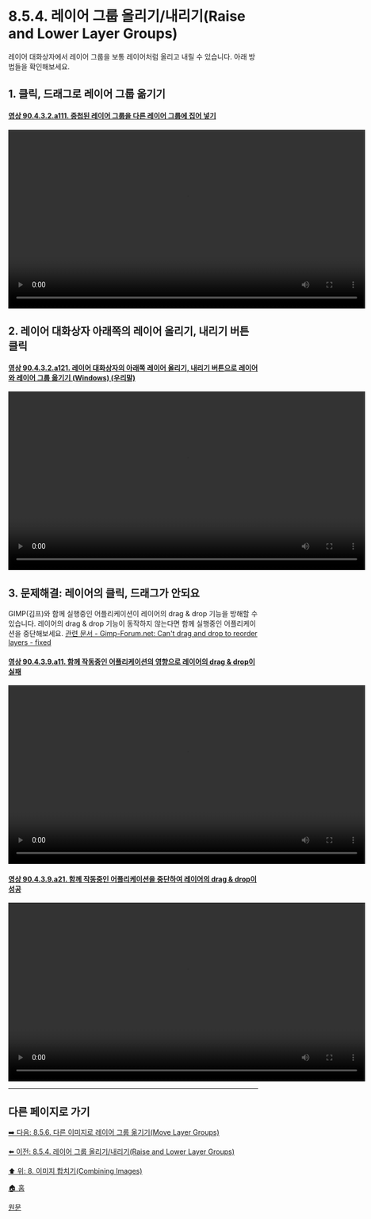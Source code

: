 # 8.5.4. 레이어 그룹 올리기/내리기(Raise and Lower Layer Groups)
레이어 대화상자에서 레이어 그룹을 보통 레이어처럼 올리고 내릴 수 있습니다. 아래 방법들을 확인해보세요.

## 1. 클릭, 드래그로 레이어 그룹 옮기기
#### [영상 90.4.3.2.a111. 중첩된 레이어 그룹을 다른 레이어 그룹에 집어 넣기](https://wonder13662.github.io/gimp/2.10.36_ko/90-04-03-layersx-02-layer_group.html#%EC%98%81%EC%83%81-90432a111-%EC%A4%91%EC%B2%A9%EB%90%9C-%EB%A0%88%EC%9D%B4%EC%96%B4-%EA%B7%B8%EB%A3%B9%EC%9D%84-%EB%8B%A4%EB%A5%B8-%EB%A0%88%EC%9D%B4%EC%96%B4-%EA%B7%B8%EB%A3%B9%EC%97%90-%EC%A7%91%EC%96%B4-%EB%84%A3%EA%B8%B0)
<video controls="controls" width="720" src="https://github.com/wonder13662/gimp/assets/15767104/421b5d6b-a79d-4003-b2f1-4edee45731ba"></video>

## 2. 레이어 대화상자 아래쪽의 레이어 올리기, 내리기 버튼 클릭
#### [영상 90.4.3.2.a121. 레이어 대화상자의 아래쪽 레이어 올리기, 내리기 버튼으로 레이어와 레이어 그룹 옮기기 (Windows) (우리말)](https://wonder13662.github.io/gimp/2.10.36_ko/90-04-03-layersx-02-layer_group.html#%EC%98%81%EC%83%81-90432a121-%EB%A0%88%EC%9D%B4%EC%96%B4-%EB%8C%80%ED%99%94%EC%83%81%EC%9E%90%EC%9D%98-%EC%95%84%EB%9E%98%EC%AA%BD-%EB%A0%88%EC%9D%B4%EC%96%B4-%EC%98%AC%EB%A6%AC%EA%B8%B0-%EB%82%B4%EB%A6%AC%EA%B8%B0-%EB%B2%84%ED%8A%BC%EC%9C%BC%EB%A1%9C-%EB%A0%88%EC%9D%B4%EC%96%B4%EC%99%80-%EB%A0%88%EC%9D%B4%EC%96%B4-%EA%B7%B8%EB%A3%B9-%EC%98%AE%EA%B8%B0%EA%B8%B0-windows-%EC%9A%B0%EB%A6%AC%EB%A7%90)
<video controls="controls" width="720" src="https://github.com/wonder13662/gimp/assets/15767104/cf2d09e2-5034-4c01-a086-f889f1e42071"></video>

## 3. 문제해결: 레이어의 클릭, 드래그가 안되요
GIMP(김프)와 함께 실행중인 어플리케이션이 레이어의 drag & drop 기능을 방해할 수 있습니다. 레이어의 drag & drop 기능이 동작하지 않는다면 함께 실행중인 어플리케이션을 중단해보세요. [관련 문서 - Gimp-Forum.net: Can't drag and drop to reorder layers - fixed](https://www.gimp-forum.net/Thread-Can-t-drag-and-drop-to-reorder-layers-fixed)

#### [영상 90.4.3.9.a11. 함께 작동중인 어플리케이션의 영향으로 레이어의 drag & drop이 실패]()
<video controls="controls" width="720" src="https://github.com/wonder13662/gimp/assets/15767104/dc28432e-b50f-42ec-a9f1-db2ad15d3247"></video>

#### [영상 90.4.3.9.a21. 함께 작동중인 어플리케이션을 중단하여 레이어의 drag & drop이 성공]()
<video controls="controls" width="720" src="https://github.com/wonder13662/gimp/assets/15767104/ba032e49-e1ca-48c2-bd83-50b7179dc735"></video>

***

## 다른 페이지로 가기
[➡️ 다음: 8.5.6. 다른 이미지로 레이어 그룹 옮기기(Move Layer Groups)](./08-05-layer-groupsx-06-move_layer_groups.md)

[⬅️ 이전: 8.5.4. 레이어 그룹 올리기/내리기(Raise and Lower Layer Groups)](./08-05-layer-groupsx-04-raise_n_lower_layer_groups.md)

[⬆️ 위: 8. 이미지 합치기(Combining Images)](./08-00-combining-images.md)

[🏠 홈](./00-home.md)

[원문](https://docs.gimp.org/2.10/ko/gimp-layer-groups.html)
